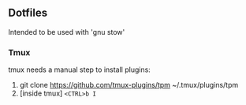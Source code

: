 ## Dotfiles
Intended to be used with 'gnu stow'

### Tmux
tmux needs a manual step to install plugins:

1. git clone https://github.com/tmux-plugins/tpm ~/.tmux/plugins/tpm
2. [inside tmux] `<CTRL>b I`
